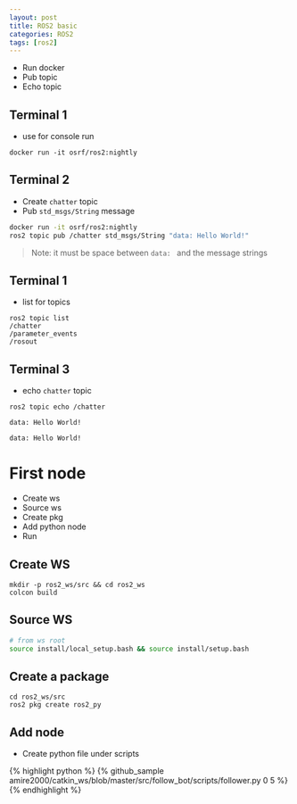 ```yaml
---
layout: post
title: ROS2 basic
categories: ROS2
tags: [ros2]
---
```


- Run docker
- Pub topic
- Echo topic

## Terminal 1 
-  use for console run 
```
docker run -it osrf/ros2:nightly
```

## Terminal 2
- Create `chatter` topic
- Pub `std_msgs/String` message

```bash
docker run -it osrf/ros2:nightly
ros2 topic pub /chatter std_msgs/String "data: Hello World!"
```
> Note: it must  be space between `data: ` and the message strings

## Terminal 1
- list for topics
```
ros2 topic list
/chatter
/parameter_events
/rosout
```

## Terminal 3
- echo `chatter` topic
```
ros2 topic echo /chatter

data: Hello World!

data: Hello World!

```

# First node
- Create ws
- Source ws
- Create pkg
- Add python node
- Run

## Create WS
```
mkdir -p ros2_ws/src && cd ros2_ws
colcon build
```

## Source WS
```bash
# from ws root
source install/local_setup.bash && source install/setup.bash
```

## Create a package
```
cd ros2_ws/src
ros2 pkg create ros2_py
```

## Add node
- Create python file under scripts 

{% highlight python %}
{% github_sample amire2000/catkin_ws/blob/master/src/follow_bot/scripts/follower.py 0 5 %}
{% endhighlight %}